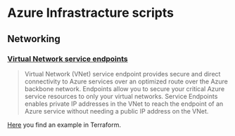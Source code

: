 # Azure Infrastracture scripts

## Networking

### [Virtual Network service endpoints](https://docs.microsoft.com/en-us/azure/virtual-network/virtual-network-service-endpoints-overview)

> Virtual Network (VNet) service endpoint provides secure and direct connectivity to Azure services over an optimized route over the Azure backbone network. Endpoints allow you to secure your critical Azure service resources to only your virtual networks. Service Endpoints enables private IP addresses in the VNet to reach the endpoint of an Azure service without needing a public IP address on the VNet.

[Here](networking/terraform-communication-via-service-endpoints/main.tf) you find an example in Terraform.
